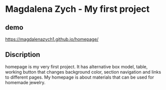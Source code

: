 # Magdalena Zych - My first project

## demo

https://magdalenazych1.github.io/homepage/

## Discription

homepage is my very first project. It has alternative box model, table, working button that changes background color, section navigation and links to different pages. My homepage is about materials that can be used for homemade jewelry.
